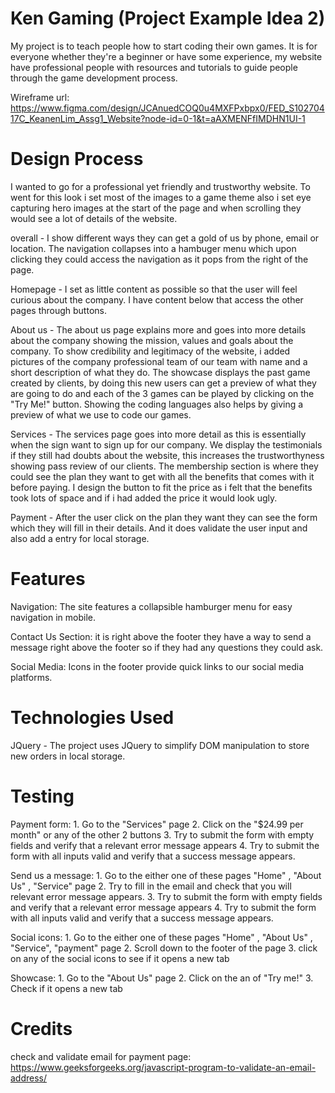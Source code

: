 # Ken Gaming (Project Example Idea 2)
My project is to teach people how to start coding their own games. It is for everyone whether they're a beginner or have some experience, my website have professional people with resources and tutorials to guide people through the game development process.

Wireframe url: https://www.figma.com/design/JCAnuedCOQ0u4MXFPxbpx0/FED_S10270417C_KeanenLim_Assg1_Website?node-id=0-1&t=aAXMENFfIMDHN1UI-1

# Design Process
I wanted to go for a professional yet friendly and trustworthy website. To went for this look i set most of the images to a game theme also i set eye capturing hero images at the start of the page and when scrolling they would see a lot of details of the website.

overall - I show different ways they can get a gold of us by phone, email or location. The navigation collapses into a hambuger menu which  upon clicking they could access the navigation as it pops from the right of the page.

Homepage - I set as little content as possible so that the user will feel curious about the company. I have content below that access the other pages through buttons.

About us - The about us page explains more and goes into more details about the company showing the mission, values and goals about the company. To show credibility and legitimacy of the website, i added pictures of the company professional team of our team with name and a short description of what they do. The showcase displays the past game created by clients, by doing this new users can get a preview of what they are going to do and each of the 3 games can be played by clicking on the "Try Me!" button. Showing the coding languages also helps by giving a preview of what we use to code our games.

Services - The services page goes into more detail as this is essentially when the sign want to sign up for our company. We display the testimonials if they still had doubts about the website, this increases the trustworthyness showing pass review of our clients. The membership section is where they could see the plan they want to get with all the benefits that comes with it before paying. I design the button to fit the price as i felt that the benefits took lots of space and if i had added the price it would look ugly.

Payment - After the user click on the plan they want they can see the form which they will fill in their details. And it does validate the user input and also add a entry for local storage.

# Features
Navigation: The site features a collapsible hamburger menu for easy navigation in mobile.

Contact Us Section: it is right above the footer they have a way to send a message right above the footer so if they had any questions they could ask.

Social Media: Icons in the footer provide quick links to our social media platforms.

# Technologies Used
JQuery
    - The project uses JQuery to simplify DOM manipulation to store new orders in local storage.

# Testing
Payment form:
    1. Go to the "Services" page
    2. Click on the "$24.99 per month" or any of the other 2 buttons
    3. Try to submit the form with empty fields and verify that a relevant error message appears
    4. Try to submit the form with all inputs valid and verify that a success message appears.

Send us a message:
    1. Go to the either one of these pages "Home" , "About Us" , "Service" page
    2. Try to fill in the email and check that you will relevant error message appears.
    3. Try to submit the form with empty fields and verify that a relevant error message appears
    4. Try to submit the form with all inputs valid and verify that a success message appears.

Social icons:
    1. Go to the either one of these pages "Home" , "About Us" , "Service", "payment" page
    2. Scroll down to the footer of the page
    3. click on any of the social icons to see if it opens a new tab

Showcase:
    1. Go to the "About Us" page
    2. Click on the an of "Try me!"
    3. Check if it opens a new tab


# Credits
check and validate email for payment page: https://www.geeksforgeeks.org/javascript-program-to-validate-an-email-address/
